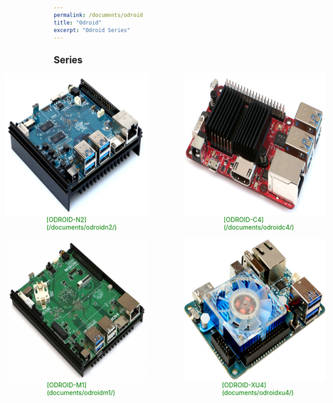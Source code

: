 ```yaml
---
permalink: /documents/odroid
title: "Odroid"
excerpt: "Odroid Series"
---
```


## Series

<div style="display:flex; justify-content:center; align-items:center;">
  <img src="/assets/images/odroid-n2.jpg" alt="ODROID-N2" width="320" height="320" style="margin: 0 80px;">
  <img src="/assets/images/odroid-c4.jpg" alt="ODROID-C4" width="320" height="320" style="margin-right:80px;">
</div>
<div style="display:flex; justify-content:center;">
  <span style="color:green; margin: 0 240px 0 20px">[ODROID-N2](/documents/odroidn2/)</span>
  <span style="color:green;">[ODROID-C4](/documents/odroidc4/)</span>
</div>
<br>
<div style="display:flex; justify-content:center; align-items:center;">
  <img src="/assets/images/odroid-m1.jpg" alt="ODROID-M1" width="320" height="320" style="margin: 0 80px;">
  <img src="/assets/images/odroid-xu4.jpg" alt="ODROID-XU4" width="320" height="320" style="margin-right:80px;">
</div>
<div style="display:flex; justify-content:center;">
  <span style="color:green; margin: 0 240px 0 20px">[ODROID-M1](documents/odroidm1/)</span>
  <span style="color:green;">[ODROID-XU4](documents/odroidxu4/)</span>
</div>
